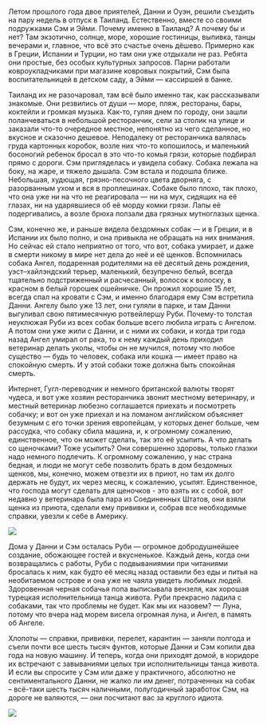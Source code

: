 Летом прошлого года двое приятелей, Данни и Оуэн, решили съездить на пару недель в отпуск в Таиланд. Естественно, вместе со своими подружками Сэм и Эйми. Почему именно в Таиланд? А почему бы и нет? Там экзотично, солнце, море, хорошие гостиницы, выпивка, танцы вечерами и, главное, что всё это счастье очень дёшево. Примерно как в Греции, Испании и Турции, но там они уже отдыхали не раз. Ребята они простые, без особых культурных запросов. Парни работали ковроукладчиками при магазине ковровых покрытий, Сэм была воспитательницей в детском саду, а Эйми — кассиршей в банке.

Таиланд их не разочаровал, там всё было именно так, как рассказывали знакомые. Они резвились от души — море, пляж, рестораны, бары, коктейли и громкая музыка. Как-то, гуляя днем по городу, они зашли поланчеваться в небольшой ресторанчик, сели за столик на улице и заказали что-то очередное местное, непонятно из чего сделанное, но вкусное и сказочно дешевое. Неподалеку от ресторанчика валялась груда картонных коробок, возле них что-то копошилось, и маленький босоногий ребенок бросал в это что-то комья грязи, которые подбирал прямо с дороги. Сэм пригляделась и увидела собаку. Собака лежала на боку, на жаре, и тяжело дышала. Сэм встала и подошла ближе. Небольшая, худющая, грязно-песочного цвета дворняга, с разорванным ухом и вся в проплешинах. Собаке было плохо, так плохо, что она уже ни на что не реагировала — ни на мух, сидящих на её глазах, ни на ударявшиеся об её морду комки грязи. Лапы её подергивались, а возле брюха ползали два грязных мутноглазых щенка.

Сэм, конечно же, и раньше видела бездомных собак — и в Греции, и в Испании их было полно, и она привыкла не обращать на них внимания. Но сейчас ей стало неприятно от того, что вот, собака умирает, и даже в смерти никому в мире нет дела до неё и её щенков. Вспомнилась собака Ангел, подаренная родителями на её десятый день рождения, уэст–хайлэндский терьер, маленький, безупречно белый, всегда тщательно подстриженный и расчесанный, волосок к волоску, в красном в белый горошек ошейничке. Он прожил хорошие 15 лет, всегда спал на кровати с Сэм, и именно благодаря ему Сэм встретила Данни. Ангелу было уже 13 лет, они гуляли в парке, и там Данни выгуливал свою пятимесячную ротвейлершу Руби. Почему-то толстая неуклюжая Руби из всех собак больше всего любила играть с Ангелом. А потом они уже жили с Данни, и с ними их собаки, и когда три года назад Ангел умирал от рака, то к нему каждый день приходил ветеринар делать уколы, чтобы он не мучился, потому что любое существо — будь то человек, собака или кошка — имеет право на спокойную смерть. И у этой собаки тоже должна быть спокойная смерть.

Интернет, Гугл-переводчик и немного британской валюты творят чудеса, и вот уже хозяин ресторанчика звонит местному ветеринару, и местный ветеринар любезно соглашается приехать и посмотреть собачку; и вот он уже приехал и на ломаном английском объясняет безумным с его точки зрения европейцам, у которых денег больше, чем рассудка, что собаку сбила машина, и, к огромному сожалению, единственное, что он может сделать, так это её усыпить. А что делать со щеночками? Тоже усыпить? Они совершенно здоровы, только глазки надо немного подлечить. К огромному сожалению, у нас страна бедная, и люди не могут себе позволить брать в дом бездомных щенков, мы, конечно, можем отвезти их в приют, но там их долго держать не будут, их через месяц, к сожалению, усыпят. Единственное, что господа могут сделать для щеночков - это взять их с собой, вот недавно у ветеринара была пара из Соединенных Штатов, они взяли щенка из приюта, сделали ему прививки и, собрав все необходимые справки, увезли к себе в Америку. 

![](https://assets.discours.io/unsafe/900x/production/image/dfc62d70-a54a-11e8-bfc7-9b5979ddfe3f.jpeg)

Дома у Данни и Сэм осталась Руби — огромное добродушнейшее создание, обожающее гостей и вкусненькое. Каждый день, когда они возвращались с работы, Руби с подвываниямии при читаниями бросалась к ним, как будто её месяц назад оставили без еды и питья на необитаемом острове и она уже не чаяла увидеть любимых людей. Здоровенная черная собачья попа выписывала вензеля, как хорошая турецкая исполнительница танца живота. Руби прекрасно ладила с собаками, так что проблемы не будет. Как мы их назовем? — Луна, потому что вчера над морем висела огромная луна, и Ангел, в память об Ангеле. 

Хлопоты — справки, прививки, перелет, карантин — заняли полгода и съели почти все шесть тысяч фунтов, которые Данни и Сэм копили два года на новую машину. И теперь, когда они приходят домой, в коридоре их встречают с завываниями целых три исполнительницы танца живота. И если вы спросите у Сэм или даже у практичного, абсолютно не сентиментального Данни, не жалко ли им денег, потраченных на собак – всё-таки шесть тысяч наличными, полугодичный заработок Сэм, на дороге не валяются, — они посчитают вас за круглого идиота.

![](https://assets.discours.io/unsafe/900x/production/image/e0389e50-a54a-11e8-bfc7-9b5979ddfe3f.jpeg)
